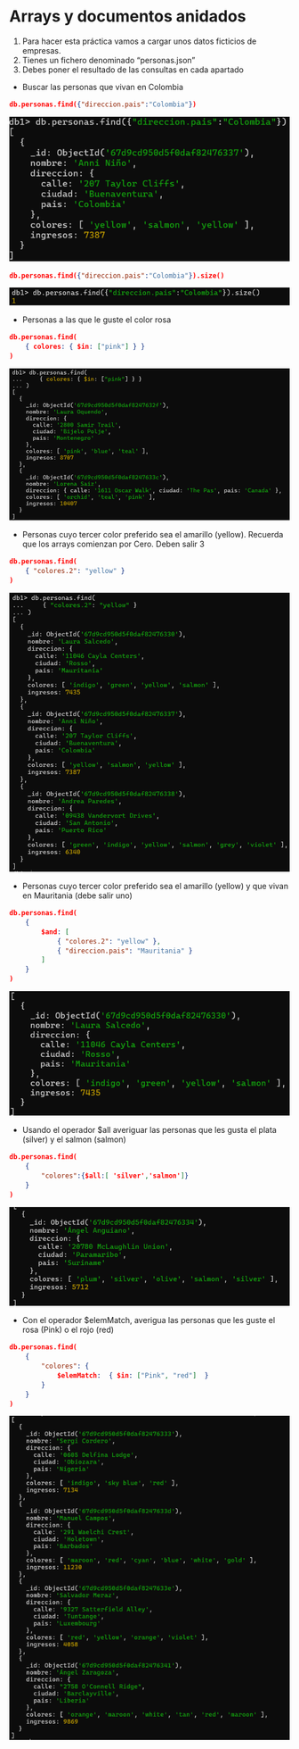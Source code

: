 # Arrays y documentos anidados

1. Para hacer esta práctica vamos a cargar unos datos ficticios de empresas.
2. Tienes un fichero denominado “personas.json”
3. Debes poner el resultado de las consultas en cada apartado
- Buscar las personas que vivan en Colombia

```json
db.personas.find({"direccion.pais":"Colombia"})
```

![alt text](/img/image-1.png)

```json
db.personas.find({"direccion.pais":"Colombia"}).size()
```

![alt text](/img/image.png)

- Personas a las que le guste el color rosa
```json
db.personas.find(
    { colores: { $in: ["pink"] } }
)
```

![alt text](/img/image-2.png)

- Personas cuyo tercer color preferido sea el amarillo (yellow). Recuerda que los arrays comienzan por Cero. Deben salir 3
```json
db.personas.find(
    { "colores.2": "yellow" }
)
```
![alt text](/img/image-3.png)

- Personas cuyo tercer color preferido sea el amarillo (yellow) y que vivan en Mauritania (debe salir uno)
```json
db.personas.find(
    { 
        $and: [
            { "colores.2": "yellow" },
            { "direccion.pais": "Mauritania" }
        ]
    }
)
```

![alt text](/img/image-4.png)

- Usando el operador $all averiguar las personas que les gusta el plata (silver) y el salmon (salmon)

```json
db.personas.find(
    {
        "colores":{$all:[ 'silver','salmon']}
    }
)
```

![alt text](/img/image-5.png)


- Con el operador $elemMatch, averigua las personas que les guste el rosa (Pink) o el rojo (red)

```json
db.personas.find(
    { 
        "colores": { 
            $elemMatch:  { $in: ["Pink", "red"]  } 
        } 
    }
)
```

![alt text](/img/image-6.png)